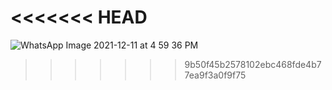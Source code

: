 <<<<<<< HEAD
=======

![WhatsApp Image 2021-12-11 at 4 59 36 PM](https://user-images.githubusercontent.com/90183587/145674890-0659c952-1f08-4c32-a364-1a4d69dce219.jpeg)
>>>>>>> 9b50f45b2578102ebc468fde4b77ea9f3a0f9f75
